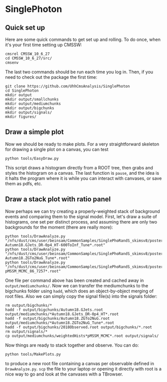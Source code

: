 # SinglePhoton

## Quick set up
Here are some quick commands to get set up and rolling. To do once,
when it's your first time setting up CMSSW:
```
cmsrel CMSSW_10_6_27
cd CMSSW_10_6_27/src/
cmsenv
```

The last two commands should be run each time you log in. Then, if you need to check out the package the first time:
```
git clone https://github.com/UhhCmsAnalysis/SinglePhoton
cd SinglePhoton
mkdir output
mkdir output/smallchunks
mkdir output/mediumchunks
mkdir output/bigchunks
mkdir output/signals/
mkdir figures/
```

## Draw a simple plot
Now we should be ready to make plots. For a very straightforward
skeleton for drawing  a single plot on a canvas, you can test

```
python tools/EasyDraw.py
```

This script draws a histogram directly from a ROOT tree, then grabs
and styles the histogram on a canvas. The last function is
```pause```, and the idea is it halts the program where it is while
you can interact with canvases, or save them as pdfs, etc.


## Draw a stack plot with ratio panel
Now perhaps we can try creating a properly-weighted stack of
background events and comparing them to the signal model. First, let's
draw a suite of histograms, one set per distinct process, and
assuming there are only two backgrounds for the moment (there are
really more):


```
python tools/DrawAnalyze.py "/nfs/dust/cms/user/beinsam/CommonSamples/SinglePhoRandS_skimsv8/posterior-Autumn18.GJets_DR-0p4_HT-600ToInf_Tune*.root"
python tools/DrawAnalyze.py "/nfs/dust/cms/user/beinsam/CommonSamples/SinglePhoRandS_skimsv8/posterior-Autumn18.ZGTo2NuG_Tune*.root"
python tools/DrawAnalyze.py "/nfs/dust/cms/user/beinsam/CommonSamples/SinglePhoRandS_skimsv8/posterior-pMSSM_MCMC_86_7257*.root"
```

One file per command above has been created and cached away in
```output/mediumchunks/```. Now we can transfer the mediumchunks to
the bigchunks folder using ```hadd```, which does an object-by-object 
merging of root files. Also we can simply copy the signal file(s) into
the signals folder:

```
rm output/bigchunks/*
hadd -f output/bigchunks/Autumn18.GJets.root output/mediumchunks/*Autumn18.GJets_DR-0p4_HT*.root
hadd -f output/bigchunks/Autumn18.ZGTo2NuG.root output/mediumchunks/*Autumn18.ZGTo2NuG_Tune*.root
hadd -f output/bigchunks/2018Observed.root output/bigchunks/*.root
rm output/signals/*
cp output/mediumchunks/weightedHists*pMSSM_MCMC*.root output/signals/
```

Now things are ready to stack together and observe. You can do:
```
python tools/MakePlots.py
```

to produce a new root file containing a canvas per observable defined
in ```DrawAnalyze.py```. ```scp``` the file to your laptop or opening
it directly with root is a nice way to go and look at the canvases
with a TBrowser. 
